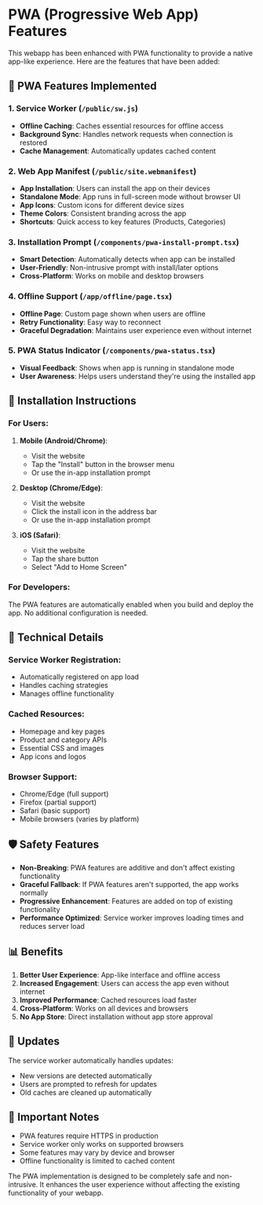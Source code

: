 # PWA (Progressive Web App) Features

This webapp has been enhanced with PWA functionality to provide a native app-like experience. Here are the features that have been added:

## 🚀 PWA Features Implemented

### 1. **Service Worker** (`/public/sw.js`)
- **Offline Caching**: Caches essential resources for offline access
- **Background Sync**: Handles network requests when connection is restored
- **Cache Management**: Automatically updates cached content

### 2. **Web App Manifest** (`/public/site.webmanifest`)
- **App Installation**: Users can install the app on their devices
- **Standalone Mode**: App runs in full-screen mode without browser UI
- **App Icons**: Custom icons for different device sizes
- **Theme Colors**: Consistent branding across the app
- **Shortcuts**: Quick access to key features (Products, Categories)

### 3. **Installation Prompt** (`/components/pwa-install-prompt.tsx`)
- **Smart Detection**: Automatically detects when app can be installed
- **User-Friendly**: Non-intrusive prompt with install/later options
- **Cross-Platform**: Works on mobile and desktop browsers

### 4. **Offline Support** (`/app/offline/page.tsx`)
- **Offline Page**: Custom page shown when users are offline
- **Retry Functionality**: Easy way to reconnect
- **Graceful Degradation**: Maintains user experience even without internet

### 5. **PWA Status Indicator** (`/components/pwa-status.tsx`)
- **Visual Feedback**: Shows when app is running in standalone mode
- **User Awareness**: Helps users understand they're using the installed app

## 📱 Installation Instructions

### For Users:
1. **Mobile (Android/Chrome)**:
   - Visit the website
   - Tap the "Install" button in the browser menu
   - Or use the in-app installation prompt

2. **Desktop (Chrome/Edge)**:
   - Visit the website
   - Click the install icon in the address bar
   - Or use the in-app installation prompt

3. **iOS (Safari)**:
   - Visit the website
   - Tap the share button
   - Select "Add to Home Screen"

### For Developers:
The PWA features are automatically enabled when you build and deploy the app. No additional configuration is needed.

## 🔧 Technical Details

### Service Worker Registration:
- Automatically registered on app load
- Handles caching strategies
- Manages offline functionality

### Cached Resources:
- Homepage and key pages
- Product and category APIs
- Essential CSS and images
- App icons and logos

### Browser Support:
- Chrome/Edge (full support)
- Firefox (partial support)
- Safari (basic support)
- Mobile browsers (varies by platform)

## 🛡️ Safety Features

- **Non-Breaking**: PWA features are additive and don't affect existing functionality
- **Graceful Fallback**: If PWA features aren't supported, the app works normally
- **Progressive Enhancement**: Features are added on top of existing functionality
- **Performance Optimized**: Service worker improves loading times and reduces server load

## 📊 Benefits

1. **Better User Experience**: App-like interface and offline access
2. **Increased Engagement**: Users can access the app even without internet
3. **Improved Performance**: Cached resources load faster
4. **Cross-Platform**: Works on all devices and browsers
5. **No App Store**: Direct installation without app store approval

## 🔄 Updates

The service worker automatically handles updates:
- New versions are detected automatically
- Users are prompted to refresh for updates
- Old caches are cleaned up automatically

## 🚨 Important Notes

- PWA features require HTTPS in production
- Service worker only works on supported browsers
- Some features may vary by device and browser
- Offline functionality is limited to cached content

The PWA implementation is designed to be completely safe and non-intrusive. It enhances the user experience without affecting the existing functionality of your webapp. 